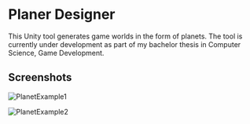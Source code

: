 
# Planer Designer

This Unity tool generates game worlds in the form of planets. The tool is currently under development as part of my bachelor thesis in Computer Science, Game Development.

## Screenshots

![PlanetExample1](Othello/Screenshots/GitHub.Planet_example_1.png)

![PlanetExample2](Othello/Screenshots/GitHub.Planet_example_2.png)
